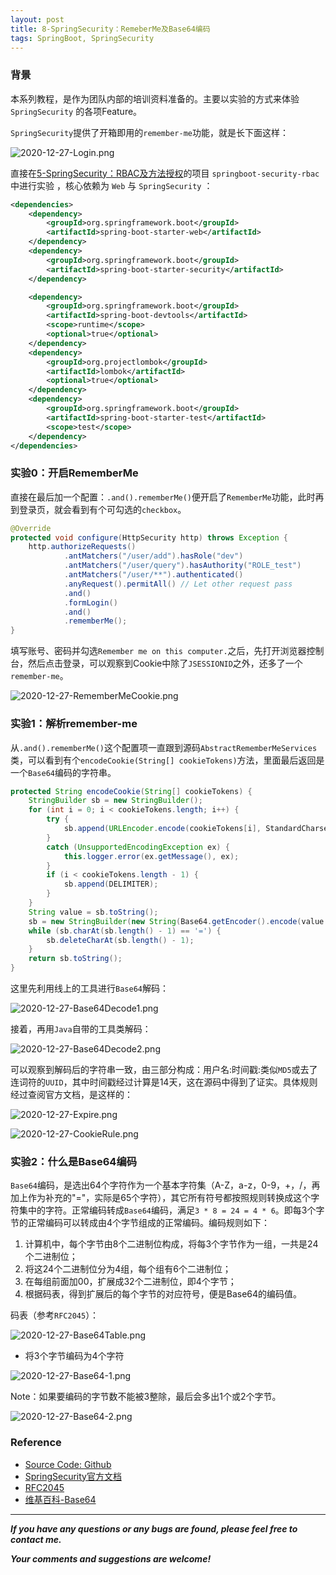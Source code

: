 ```yaml
---
layout: post
title: 8-SpringSecurity：RemeberMe及Base64编码
tags: SpringBoot, SpringSecurity
---
```


### 背景

本系列教程，是作为团队内部的培训资料准备的。主要以实验的方式来体验 `SpringSecurity` 的各项Feature。

`SpringSecurity`提供了开箱即用的`remember-me`功能，就是长下面这样：

![2020-12-27-Login.png](https://github.com/heartsuit/heartsuit.github.io/raw/master/pictures/2020-12-27-Login.png)

直接在[5-SpringSecurity：RBAC及方法授权](https://blog.csdn.net/u013810234/article/details/111568102)的项目 `springboot-security-rbac` 中进行实验 ，核心依赖为 `Web` 与 `SpringSecurity` ：

``` xml
<dependencies>
    <dependency>
        <groupId>org.springframework.boot</groupId>
        <artifactId>spring-boot-starter-web</artifactId>
    </dependency>
    <dependency>
        <groupId>org.springframework.boot</groupId>
        <artifactId>spring-boot-starter-security</artifactId>
    </dependency>

    <dependency>
        <groupId>org.springframework.boot</groupId>
        <artifactId>spring-boot-devtools</artifactId>
        <scope>runtime</scope>
        <optional>true</optional>
    </dependency>
    <dependency>
        <groupId>org.projectlombok</groupId>
        <artifactId>lombok</artifactId>
        <optional>true</optional>
    </dependency>
    <dependency>
        <groupId>org.springframework.boot</groupId>
        <artifactId>spring-boot-starter-test</artifactId>
        <scope>test</scope>
    </dependency>
</dependencies>
```

### 实验0：开启RememberMe

直接在最后加一个配置：`.and().rememberMe()`便开启了`RememberMe`功能，此时再到登录页，就会看到有个可勾选的`checkbox`。

```java
@Override
protected void configure(HttpSecurity http) throws Exception {
    http.authorizeRequests()
            .antMatchers("/user/add").hasRole("dev")
            .antMatchers("/user/query").hasAuthority("ROLE_test")
            .antMatchers("/user/**").authenticated()
            .anyRequest().permitAll() // Let other request pass
            .and()
            .formLogin()
            .and()
            .rememberMe();
}
```

填写账号、密码并勾选`Remember me on this computer.`之后，先打开浏览器控制台，然后点击登录，可以观察到Cookie中除了`JSESSIONID`之外，还多了一个`remember-me`。

![2020-12-27-RememberMeCookie.png](https://github.com/heartsuit/heartsuit.github.io/raw/master/pictures/2020-12-27-RememberMeCookie.png)


### 实验1：解析remember-me

从`.and().rememberMe()`这个配置项一直跟到源码`AbstractRememberMeServices`类，可以看到有个`encodeCookie(String[] cookieTokens)`方法，里面最后返回是一个`Base64`编码的字符串。

```java
protected String encodeCookie(String[] cookieTokens) {
    StringBuilder sb = new StringBuilder();
    for (int i = 0; i < cookieTokens.length; i++) {
        try {
            sb.append(URLEncoder.encode(cookieTokens[i], StandardCharsets.UTF_8.toString()));
        }
        catch (UnsupportedEncodingException ex) {
            this.logger.error(ex.getMessage(), ex);
        }
        if (i < cookieTokens.length - 1) {
            sb.append(DELIMITER);
        }
    }
    String value = sb.toString();
    sb = new StringBuilder(new String(Base64.getEncoder().encode(value.getBytes())));
    while (sb.charAt(sb.length() - 1) == '=') {
        sb.deleteCharAt(sb.length() - 1);
    }
    return sb.toString();
}
```

这里先利用线上的工具进行`Base64`解码：

![2020-12-27-Base64Decode1.png](https://github.com/heartsuit/heartsuit.github.io/raw/master/pictures/2020-12-27-Base64Decode1.png)

接着，再用`Java`自带的工具类解码：

![2020-12-27-Base64Decode2.png](https://github.com/heartsuit/heartsuit.github.io/raw/master/pictures/2020-12-27-Base64Decode2.png)

可以观察到解码后的字符串一致，由三部分构成：用户名:时间戳:类似`MD5`或去了连词符的`UUID`，其中时间戳经过计算是14天，这在源码中得到了证实。具体规则经过查阅官方文档，是这样的：

![2020-12-27-Expire.png](https://github.com/heartsuit/heartsuit.github.io/raw/master/pictures/2020-12-27-Expire.png)

![2020-12-27-CookieRule.png](https://github.com/heartsuit/heartsuit.github.io/raw/master/pictures/2020-12-27-CookieRule.png)

### 实验2：什么是Base64编码

`Base64`编码，是选出64个字符作为一个基本字符集（A-Z，a-z，0-9，+，/，再加上作为补充的"="，实际是65个字符），其它所有符号都按照规则转换成这个字符集中的字符。正常编码转成`Base64`编码，满足`3 * 8 = 24 = 4 * 6`。即每3个字节的正常编码可以转成由4个字节组成的正常编码。编码规则如下：

1. 计算机中，每个字节由8个二进制位构成，将每3个字节作为一组，一共是24个二进制位；
2. 将这24个二进制位分为4组，每个组有6个二进制位；
3. 在每组前面加00，扩展成32个二进制位，即4个字节；
4. 根据码表，得到扩展后的每个字节的对应符号，便是Base64的编码值。

码表（参考`RFC2045`）：

![2020-12-27-Base64Table.png](https://github.com/heartsuit/heartsuit.github.io/raw/master/pictures/2020-12-27-Base64Table.png)

- 将3个字节编码为4个字符

![2020-12-27-Base64-1.png](https://github.com/heartsuit/heartsuit.github.io/raw/master/pictures/2020-12-27-Base64-1.png)

Note：如果要编码的字节数不能被3整除，最后会多出1个或2个字节。

![2020-12-27-Base64-2.png](https://github.com/heartsuit/heartsuit.github.io/raw/master/pictures/2020-12-27-Base64-2.png)


### Reference

* [Source Code: Github](https://github.com/heartsuit/demo-spring-boot/tree/master/springboot-security)
* [SpringSecurity官方文档](https://docs.spring.io/spring-security/site/docs/5.4.1/reference/html5/)
* [RFC2045](https://datatracker.ietf.org/doc/rfc2045/?include_text=1)
* [维基百科-Base64](https://bk.tw.lvfukeji.com/wiki/Base64)

---

***If you have any questions or any bugs are found, please feel free to contact me.***

***Your comments and suggestions are welcome!***
